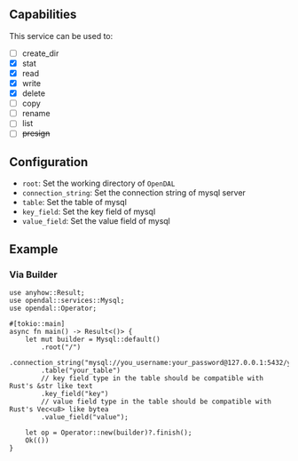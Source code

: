 ## Capabilities

This service can be used to:

- [ ] create_dir
- [x] stat
- [x] read
- [x] write
- [x] delete
- [ ] copy
- [ ] rename
- [ ] list
- [ ] ~~presign~~

## Configuration

- `root`: Set the working directory of `OpenDAL`
- `connection_string`: Set the connection string of mysql server
- `table`: Set the table of mysql
- `key_field`: Set the key field of mysql
- `value_field`: Set the value field of mysql

## Example

### Via Builder

```rust,no_run
use anyhow::Result;
use opendal::services::Mysql;
use opendal::Operator;

#[tokio::main]
async fn main() -> Result<()> {
    let mut builder = Mysql::default()
        .root("/")
        .connection_string("mysql://you_username:your_password@127.0.0.1:5432/your_database")
        .table("your_table")
        // key field type in the table should be compatible with Rust's &str like text
        .key_field("key")
        // value field type in the table should be compatible with Rust's Vec<u8> like bytea
        .value_field("value");

    let op = Operator::new(builder)?.finish();
    Ok(())
}
```
